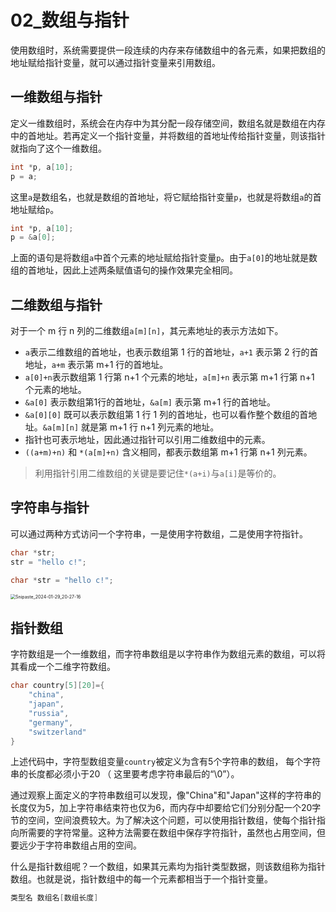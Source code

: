 # 02_数组与指针

使用数组时，系统需要提供一段连续的内存来存储数组中的各元素，如果把数组的地址赋给指针变量，就可以通过指针变量来引用数组。

## 一维数组与指针

定义一维数组时，系统会在内存中为其分配一段存储空间，数组名就是数组在内存中的首地址。若再定义一个指针变量，并将数组的首地址传给指针变量，则该指针就指向了这个一维数组。

```c
int *p, a[10];
p = a;
```

这里`a`是数组名，也就是数组的首地址，将它赋给指针变量`p`，也就是将数组`a`的首地址赋给`p`。

```c
int *p, a[10];
p = &a[0];
```

上面的语句是将数组`a`中首个元素的地址赋给指针变量`p`。由于`a[0]`的地址就是数组的首地址，因此上述两条赋值语句的操作效果完全相同。

## 二维数组与指针

对于一个 m 行 n 列的二维数组`a[m][n]`，其元素地址的表示方法如下。

- `a`表示二维数组的首地址，也表示数组第 1 行的首地址，`a+1` 表示第 2 行的首地址，`a+m` 表示第 m+1 行的首地址。
- `a[0]+n`表示数组第 1 行第 n+1 个元素的地址，`a[m]+n` 表示第 m+1 行第 n+1 个元素的地址。
- `&a[0]` 表示数组第1行的首地址，`&a[m]` 表示第 m+1 行的首地址。
- `&a[0][0]` 既可以表示数组第 1 行 1 列的首地址，也可以看作整个数组的首地址。`&a[m][n]` 就是第 m+1 行 n+1 列元素的地址。
- 指针也可表示地址，因此通过指针可以引用二维数组中的元素。
- `((a+m)+n)` 和 `*(a[m]+n)` 含义相同，都表示数组第 m+1 行第 n+1 列元素。

> 利用指针引用二维数组的关键是要记住`*(a+i)`与`a[i]`是等价的。

## 字符串与指针

可以通过两种方式访问一个字符串，一是使用字符数组，二是使用字符指针。

```c
char *str;
str = "hello c!";

char *str = "hello c!";
```

<img src="https://cdn.jsdelivr.net/gh/ZL85/ImageBed@main//202401292027589.png" alt="Snipaste_2024-01-29_20-27-16" style="zoom:50%;" />

## 指针数组

字符数组是一个一维数组，而字符串数组是以字符串作为数组元素的数组，可以将其看成一个二维字符数组。

```c
char country[5][20]={
    "china",
    "japan",
    "russia",
    "germany",
    "switzerland"
}
```

上述代码中，字符型数组变量`country`被定义为含有5个字符串的数组， 每个字符串的长度都必须小于20 （ 这里要考虑字符串最后的“\0”）。

通过观察上面定义的字符串数组可以发现，像"China"和"Japan"这样的字符串的长度仅为5，加上字符串结束符也仅为6，而内存中却要给它们分别分配一个20字节的空间，空间浪费较大。为了解决这个问题，可以使用指针数组，使每个指针指向所需要的字符常量。这种方法需要在数组中保存字符指针，虽然也占用空间，但要远少于字符串数组占用的空间。

什么是指针数组呢？一个数组，如果其元素均为指针类型数据，则该数组称为指针数组。也就是说，指针数组中的每一个元素都相当于一个指针变量。

```c
类型名 数组名[数组长度]
```






